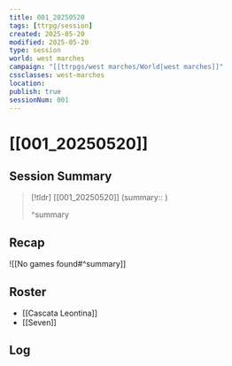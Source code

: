 ```yaml
---
title: 001_20250520
tags: [ttrpg/session]
created: 2025-05-20
modified: 2025-05-20
type: session
world: west marches
campaign: "[[ttrpgs/west marches/World|west marches]]"
cssclasses: west-marches
location: 
publish: true
sessionNum: 001
---
```


# [[001_20250520]]

## Session Summary

> [!tldr] [[001_20250520]]
> (summary:: )
>
> ^summary

## Recap

![[No games found#^summary]]

## Roster

- [[Cascata Leontina]]
- [[Seven]]

## Log
